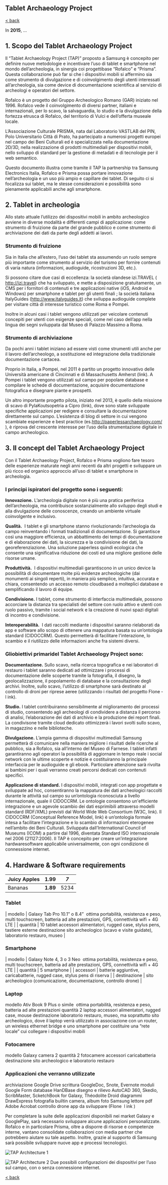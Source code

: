 ## Tablet Archaeology Project

[< back](https://codethepast.github.io/)

In **2015**, ...

## 1. Scopo del Tablet Archaeology Project

Il “Tablet Archaeology Project (TAP)” proposto a Samsung è concepito per definire nuove metodologie e incentivare l’uso di tablet e smartphone nel mondo dell’archeologia, in sinergia coi progetti­base “Rofalco” e “Prisma”. Questa collaborazione può far si che i dispositivi mobili si affermino sia come strumento di divulgazione e di coinvolgimento degli utenti interessati all’archeologia, sia come device di documentazione scientifica al servizio di archeologi e operatori del settore.

Rofalco è un progetto del Gruppo Archeologico Romano (GAR) iniziato nel 1996. Rofalco vede il coinvolgimento di diversi partner, italiani e internazionali, per lo scavo, la salvaguardia, lo studio e la divulgazione della fortezza etrusca di Rofalco, del territorio di Vulci e dell’offerta museale locale.

L’Associazione Culturale PRISMA, nata dal Laboratorio VAST­LAB del PIN, Polo Universitario Città di Prato, ha partecipato a numerosi progetti europei nel campo dei Beni Culturali ed è specializzata nella documentazione 2D/3D, nella realizzazione di prodotti multimediali per dispositivi mobili, nello sviluppo di standard per la gestione di metadati e di tecnologie per il web semantico.

Questo documento illustra come tramite il TAP la partnership tra Samsung Electronics Italia, Rofalco e Prisma possa portare innovazione nell’archeologia e un uso più ampio e capillare dei tablet. Di seguito ci si focalizza sui tablet, ma le stesse considerazioni e possibilità sono pienamente applicabili anche agli smartphone.


## 2. Tablet in archeologia

Allo stato attuale l’utilizzo dei dispositivi mobili in ambito archeologico avviene in diverse modalità e differenti campi di applicazione: come strumento di fruizione da parte del grande pubblico e come strumento di archiviazione dei dati da parte degli addetti ai lavori. 

### Strumento di fruizione
Sia in Italia che all’estero, l’uso dei tablet sta assumendo un ruolo sempre più importante come strumento al servizio del turismo per fornire contenuti di varia natura (informazioni, audioguide, ricostruzioni 3D, etc.). 

Si possono citare due casi di eccellenza: ​la società olandese izi.TRAVEL (​http://izi.travel​) che ha sviluppato, e mette a disposizione gratuitamente, un CMS per i fornitori di contenuti e tre applicazioni native (iOS, Android e Windows) per smartphone e tablet per gli utenti finali​ ; la società italiana ItalyGuides (​http://www.italyguides.it​) che sviluppa audioguide complete per visitare città di interesse turistico come Roma e Pompei.

Inoltre in alcuni casi i tablet vengono utilizzati per veicolare contenuti concepiti per utenti con esigenze speciali, come nel caso dell’app nella lingua dei segni sviluppata dal Museo di Palazzo Massimo a Roma.

### Strumento di archiviazione
Da pochi anni i tablet iniziano ad essere visti come strumenti utili anche per il lavoro dell’archeologo, a sostituzione ed integrazione della tradizionale documentazione cartacea.

Proprio in Italia, a Pompei, nel 2011 è partito un progetto innovativo delle Università americane di Cincinnati e di Massachusetts Amherst (​link​). A Pompei i tablet vengono utilizzati sul campo per popolare database e compilare le schede di documentazione, acquisire documentazione fotografica e disegnare piante e prospetti.

Un altro importante progetto pilota, iniziato nel 2013, è quello della missione di scavo di Pyla­Koutsopetria a Cipro (​link​), dove sono state sviluppate specifiche applicazioni per redigere e consultare la documentazione direttamente sul campo. L’esistenza di blog di settore in cui vengono scambiate esperienze e best practice (es.​http://paperlessarchaeology.com/​), è riprova del crescente interesse per l’uso della strumentazione digitale in campo archeologico.


## 3. Il concept del Tablet Archaeology Project

Con il Tablet Archaeology Project, Rofalco e Prisma vogliono fare tesoro delle esperienze maturate negli anni recenti da altri progetti e sviluppare un più ricco ed organico approccio all’uso di tablet e smartphone in archeologia.

### I ​principi ispiratori​ del progetto sono i seguenti:
**Innovazione.** L’archeologia digitale non è più una pratica periferica dell’archeologia, ma contribuisce sostanzialmente allo sviluppo degli studi e alla divulgazione delle conoscenze, creando un ambiente virtuale coinvolgente e inclusivo.

**Qualità.** ​ I tablet e gli smartphone stanno rivoluzionando l’archeologia da campo reinventando i formati tradizionali di documentazione. Si garantisce così una maggiore efficienza, un abbattimento dei tempi di documentazione e di elaborazione dei dati, la sicurezza e la condivisione dei dati, la georeferenziazione. Una soluzione paperless ­quindi ecologica­ che consente una significativa riduzione dei costi ed una migliore gestione delle risorse umane.

**Produttività.** ​ I dispositivi multimediali garantiscono in un unico device la possibilità di documentare molte più evidenze archeologiche (dai monumenti ai singoli reperti), in maniera più semplice, intuitiva, accurata e chiara, consentendo un accesso remoto cloud­based a molteplici database e semplificando il lavoro di équipe.

**Condivisione.** ​I tablet, come strumento di interfaccia multimediale, possono accorciare la distanza tra specialisti del settore con ruolo attivo e utenti con ruolo passivo, tramite i social network e la creazione di nuovi spazi digitali di incontro e condivisione.

**Interoperabilità.** ​
I dati raccolti mediante i dispositivi saranno rielaborati da app e software allo scopo di ottenere una mappatura basata su un’ontologia standard (CIDOC­CRM). Questo permetterà di facilitare l'interazione, lo scambio e il riutilizzo delle informazioni anche fra sistemi diversi.

### Gli ​obiettivi primari​del Tablet Archaeology Project sono:
**Documentazione.** Sullo scavo, nella ricerca topografica e nei laboratori di restauro i tablet saranno dedicati ad ottimizzare i processi di documentazione delle scoperte tramite la fotografia, il disegno, la geolocalizzazione, il popolamento di database e la consultazione degli archivi. Inoltre, sullo scavo, l’utilizzo di smartphone sarà destinato al controllo di droni per riprese aeree (utilizzando i risultati del progetto Flone ­ l ​ink​).

**Studio.** I tablet contribuiranno sensibilmente al miglioramento dei processi di studio, consentendo agli archeologi di condividere a distanza il percorso di analisi, l’elaborazione dei dati di archivio e la produzione dei report finali. La condivisone tramite cloud dedicato ottimizzerà i lavori svolti sullo scavo, in magazzino e nelle biblioteche.

**Divulgazione.** L’ampia gamma di dispositivi multimediali Samsung permetterà di comunicare nella maniera migliore i risultati delle ricerche al pubblico, sia a Rofalco, sia all’interno del Museo di Farnese. I tablet infatti garantiranno agli operatori la possibilità di aggiornare in tempo reale i social network con le ultime scoperte e notizie e costituiranno la principale interfaccia per le audioguide e gli ebook. Particolare attenzione sarà rivolta ai bambini per i quali verranno creati percorsi dedicati con contenuti specifici.

**Applicazione di standard.** ​I dispositivi mobili, integrati con app progettate e sviluppate ad hoc, consentiranno la mappatura dei dati archeologici raccolti durante le attività sul campo su un’ontologia riconosciuta a livello internazionale, quale il CIDOC­CRM. Le ontologie consentono un'efficiente integrazione e un agevole scambio dei dati esprimibili attraverso modelli standard (RDF/XML) previsti dal World Wide Web Consortium (W3C, ​link​). Il CIDOC­CRM (Conceptual Reference Model, ​link​) è un’ontologia formale intesa a facilitare l’integrazione e lo scambio di informazioni eterogenee nell’ambito dei Beni Culturali. Sviluppata dall’International Council of Museums (ICOM) a partire dal 1996, diventata Standard ISO internazionale nel 2006 (21127:2006). Il TAP è concepito per creare un’integrazione hardware­software applicabile universalmente, con ogni condizione di connessione internet.


## 4. Hardware & Software requirements ##

| Juicy Apples | 1.99      | *7*        |
|--------------|-----------|------------|
| Bananas      | **1.89**  | 5234       |

### Tablet
| modello             | Galaxy Tab Pro 10.1” o 8.4” ­ ottima portabilità, resistenza e peso, multi touch­screen, batteria ad alte prestazioni, GPS, connettività wi­fi + 4G LTE |
| quantità            | 10 tablet accessori alimentatori, rugged case, stylus pens, tastiere esterne destinazione sito archeologico (scavo e visite guidate), laboratorio restauro, museo |

### Smartphone  
| modello             | Galaxy Note 4, 3 o 3 Neo ­ ottima portabilità, resistenza e peso, multi touch­screen, batteria ad alte prestazioni, GPS, connettività wi­fi + 4G LTE |
| quantità            | 5 smartphone |
| accessori           | batterie aggiuntive, caricabatterie, rugged case, stylus pens di riserva |
| destinazione        | sito archeologico (comunicazione, documentazione, controllo drone) |

### Laptop
modello             Ativ Book 9 Plus o simile ­ ottima portabilità, resistenza e peso, batteria ad alte prestazioni
quantità            2 laptop
accessori           alimentatori, rugged case, mouse 
destinazione        laboratorio restauro, museo, ma soprattutto sito archeologico, dove il laptop verrà utilizzato ­in associazione con un router, un wireless ethernet bridge e uno smartphone­ per costituire una “rete locale” cui collegare i dispositivi mobili

### Fotocamere
modello             Galaxy camera 2
quantità            2 fotocamere
accessori           caricabatteria
destinazione        sito archeologico e laboratorio restauro

### Applicazioni che verranno utilizzate
archiviazione       Google Drive
scrittura           GoogleDoc, Snote, Evernote
moduli              Google Form
database            HanDBase
disegno e rilievo   AutoCAD 360, Skedio, ScribMaster, ScketchBook for Galaxy, Théodolite Droid
diagrammi           DrawExpress
fotografia          built­in camera, album foto Samsung
lettore pdf         Adobe Acrobat
controllo drone     app da sviluppare (Flone ­ l ​ink ​)

Per completare la suite delle applicazioni disponibili nei market Galaxy e GooglePlay, sarà
necessario sviluppare alcune applicazioni personalizzate. Rofalco e in particolare Prisma, oltre a
disporre di risorse e competenze interne, vantano consolidate collaborazioni con media partner
che potrebbero aiutare su tale aspetto. Inoltre, grazie al supporto di Samsung sarà possibile
sviluppare nuove app e processi tecnologici.

![TAP Architecture 1](https://codethepast.github.io/TabletArchaeologyProject/TAP_architecture1.jpg)

![TAP Architecture 2](https://codethepast.github.io/TabletArchaeologyProject/TAP_architecture2.jpg)
Due possibili configurazioni dei dispositivi per l’uso sul campo, con o senza connessione internet.


[< back](https://codethepast.github.io/)
